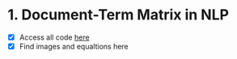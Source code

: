 # 1. Document-Term Matrix in NLP

- [x] Access all code [here](https://github.com/balapriyac/HackerNoon-Blogging-Fellowship/tree/main/1-document-term-matrix/code)
- [x] Find images and equaltions here
